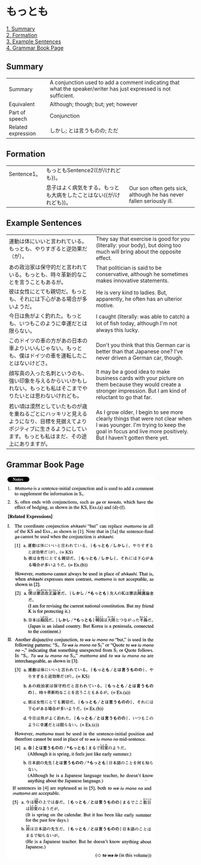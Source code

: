 # もっとも

[1. Summary](#summary)<br>
[2. Formation](#formation)<br>
[3. Example Sentences](#example-sentences)<br>
[4. Grammar Book Page](#grammar-book-page)<br>


## Summary

<table><tr>   <td>Summary</td>   <td>A conjunction used to add a comment indicating that what the speaker/writer has just expressed is not sufﬁcient.</td></tr><tr>   <td>Equivalent</td>   <td>Although; though; but; yet; however</td></tr><tr>   <td>Part of speech</td>   <td>Conjunction</td></tr><tr>   <td>Related expression</td>   <td>しかし; とは言うものの; ただ</td></tr></table>

## Formation

<table class="table"><tbody><tr class="tr head"><td class="td"><span class="bold">Sentence1。</span></td><td class="td"><span class="concept">もっとも</span><span>Sentence2({が/けれども})。</span></td><td class="td"></td></tr><tr class="tr"><td class="td"></td><td class="td"><span>息子はよく病気をする。</span><span class="concept">もっとも</span><span>大病をしたことはない({が/けれども})。</span></td><td class="td"><span>Our son often gets sick, although he has never fallen seriously ill.</span></td></tr></tbody></table>

## Example Sentences

<table><tr>   <td>運動は体にいいと言われている。もっとも、やりすぎると逆効果だ（が）。</td>   <td>They say that exercise is good for you (literally: your body), but doing too much will bring about the opposite effect.</td></tr><tr>   <td>あの政治家は保守的だと言われている。もっとも、時々革新的なことを言うこともあるが。</td>   <td>That politician is said to be conservative, although he sometimes makes innovative statements.</td></tr><tr>   <td>彼は女性にとても親切だ。もっとも、それには下心がある場合が多いようだ。</td>   <td>He is very kind to ladies. But, apparently, he often has an ulterior motive.</td></tr><tr>   <td>今日は魚がよく釣れた。もっとも、いつもこのように幸運だとは限らない。</td>   <td>I caught (literally: was able to catch) a lot of ﬁsh today, although I'm not always this lucky.</td></tr><tr>   <td>このドイツの車の方があの日本の車よりいいんじゃない。もっとも、僕はドイツの車を運転したことはないけどさ。</td>   <td>Don't you think that this German car is better than that Japanese one? I've never driven a German car, though.</td></tr><tr>   <td>顔写真の入った名刺というのも、強い印象を与えるからいいかもしれない。もっとも私はそこまでやりたいとは思わないけれども。</td>   <td>It may be a good idea to make business cards with your picture on them because they would create a stronger impression. But I am kind of reluctant to go that far.</td></tr><tr>   <td>若い頃は漠然としていたものが歳を重ねるごとにハッキリと見えるようになり、目標を見据えてよりポジティブに生きるようにしています。もっとも私はまだ、その途上にありますが。</td>   <td>As I grow older, I begin to see more clearly things that were not clear when I was younger. I'm trying to keep the goal in focus and live more positively. But I haven't gotten there yet.</td></tr></table>

## Grammar Book Page

![](../img/Advancedもっとも.png)

